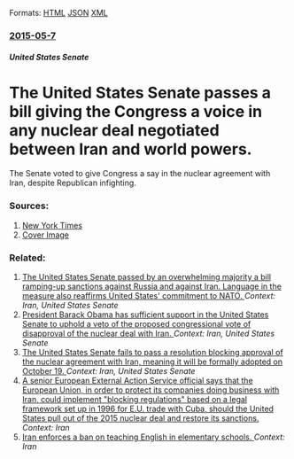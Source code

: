 
Formats: [HTML](/news/2015/05/7/the-united-states-senate-passes-a-bill-giving-the-congress-a-voice-in-any-nuclear-deal-negotiated-between-iran-and-world-powers.html)  [JSON](/news/2015/05/7/the-united-states-senate-passes-a-bill-giving-the-congress-a-voice-in-any-nuclear-deal-negotiated-between-iran-and-world-powers.json)  [XML](/news/2015/05/7/the-united-states-senate-passes-a-bill-giving-the-congress-a-voice-in-any-nuclear-deal-negotiated-between-iran-and-world-powers.xml)  

### [2015-05-7](/news/2015/05/7/index.md)

##### United States Senate
# The United States Senate passes a bill giving the Congress a voice in any nuclear deal negotiated between Iran and world powers. 

The Senate voted to give Congress a say in the nuclear agreement with Iran, despite Republican infighting.


### Sources:

1. [New York Times](https://www.nytimes.com/2015/05/08/us/politics/iran-bill-republicans.html)
1. [Cover Image](https://static01.nyt.com/images/2015/05/08/world/JP-CONG1/JP-CONG1-facebookJumbo.jpg)

### Related:

1. [The United States Senate passed by an overwhelming majority a bill ramping-up sanctions against Russia and against Iran. Language in the measure also reaffirms United States' commitment to NATO. ](/news/2017/06/16/the-united-states-senate-passed-by-an-overwhelming-majority-a-bill-ramping-up-sanctions-against-russia-and-against-iran-language-in-the-mea.md) _Context: Iran, United States Senate_
2. [President Barack Obama has sufficient support in the United States Senate to uphold a veto of the proposed congressional vote of disapproval of the nuclear deal with Iran. ](/news/2015/09/2/president-barack-obama-has-sufficient-support-in-the-united-states-senate-to-uphold-a-veto-of-the-proposed-congressional-vote-of-disapproval.md) _Context: Iran, United States Senate_
3. [The United States Senate fails to pass a resolution blocking approval of the nuclear agreement with Iran, meaning it will be formally adopted on October 19. ](/news/2015/09/10/the-united-states-senate-fails-to-pass-a-resolution-blocking-approval-of-the-nuclear-agreement-with-iran-meaning-it-will-be-formally-adopte.md) _Context: Iran, United States Senate_
4. [A senior European External Action Service official says that the European Union, in order to protect its companies doing business with Iran, could implement "blocking regulations" based on a legal framework set up in 1996 for E.U. trade with Cuba, should the United States pull out of the 2015 nuclear deal and restore its sanctions. ](/news/2018/02/8/a-senior-european-external-action-service-official-says-that-the-european-union-in-order-to-protect-its-companies-doing-business-with-iran.md) _Context: Iran_
5. [Iran enforces a ban on teaching English in elementary schools. ](/news/2018/01/7/iran-enforces-a-ban-on-teaching-english-in-elementary-schools.md) _Context: Iran_
